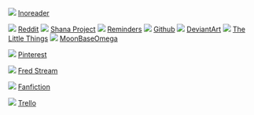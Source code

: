 ![](http://www.google.com/s2/favicons?domain=http://inoreader.com/) [Inoreader](http://inoreader.com/)
<!-- ![](http://www.google.com/s2/favicons?domain=http://rwby-rpg.rwbyfanon.com/index.php) [RwbyFanon](http://rwby-rpg.rwbyfanon.com/index.php)  -->
<!-- ![](http://www.google.com/s2/favicons?domain=http://facebook.com/) [Facebook](http://facebook.com/)  -->
![](http://www.google.com/s2/favicons?domain=http://reddit.com/) [Reddit](http://reddit.com/) 
![](http://www.google.com/s2/favicons?domain=http://www.shanaproject.com/follows/) [Shana Project](http://www.shanaproject.com/follows/)
![](http://www.google.com/s2/favicons?domain=http://www.icloud.com) [Reminders](https://www.icloud.com/#reminders)
![](http://www.google.com/s2/favicons?domain=https://github.com/Willowlark) [Github](https://github.com/Willowlark) 
![](http://www.google.com/s2/favicons?domain=http://pawkun.deviantart.com/) [DeviantArt](http://pawkun.deviantart.com/)
![](http://www.google.com/s2/favicons?domain=https://www.flickr.com) [The Little Things](https://www.flickr.com/photos/thelittlethingswemiss/albums)
![](http://www.google.com/s2/favicons?domain=http://quickconnect.to) [MoonBaseOmega](http://quickconnect.to/anf1984)
<!-- ![](http://www.google.com/s2/favicons?domain=http://messenger.com/) [Messenger](http://messenger.com/)  -->
![](http://www.google.com/s2/favicons?domain=https://www.pinterest.com/) [Pinterest](https://www.pinterest.com/) 
<!-- ![](http://www.google.com/s2/favicons?domain=http://elvis.rowan.edu/~clarkw26/BBcode.cgi) [BBgen](http://elvis.rowan.edu/~clarkw26/BBcode.cgi)  -->
![](http://www.google.com/s2/favicons?domain=https://player.twitch.tv/?volume=1&channel=fredrin) [Fred Stream](https://player.twitch.tv/?volume=1&channel=fredrin) 
<!-- ![](http://www.google.com/s2/favicons?domain=https://flipboard.com/) [Flipboard](https://flipboard.com/)  -->
![](http://www.google.com/s2/favicons?domain=https://www.fanfiction.net/) [Fanfiction](https://www.fanfiction.net/) 
<!-- ![](http://www.google.com/s2/favicons?domain=https://www.instagram.com/) [Instagram](https://www.instagram.com/)  -->
![](http://www.google.com/s2/favicons?domain=http://trello.com) [Trello](https://trello.com/billclark31/boards)